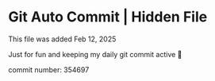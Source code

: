 # Git Auto Commit | Hidden File

This file was added Feb 12, 2025

Just for fun and keeping my daily git commit active 🤪

commit number: 354697

